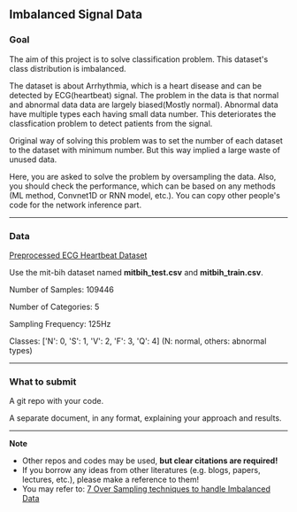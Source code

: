 ## Imbalanced Signal Data


### Goal

The aim of this project is to solve classification problem. This dataset's class distribution is imbalanced.

The dataset is about Arrhythmia, which is a heart disease and can be detected by ECG(heartbeat) signal. The problem in the data is that normal and abnormal data data are largely biased(Mostly normal). Abnormal data have multiple types each having small data number. This deteriorates the classfication problem to detect patients from the signal.

Original way of solving this problem was to set the number of each dataset to the dataset with minimum number. But this way implied a large waste of unused data.

Here, you are asked to solve the problem by oversampling the data. Also, you should check the performance, which can be based on any methods (ML method, Convnet1D or RNN model, etc.). You can copy other people's code for the network inference part.

---

### Data


[Preprocessed ECG Heartbeat Dataset](https://www.kaggle.com/shayanfazeli/heartbeat)

Use the mit-bih dataset named **mitbih_test.csv** and **mitbih_train.csv**.


Number of Samples: 109446

Number of Categories: 5

Sampling Frequency: 125Hz

Classes: ['N': 0, 'S': 1, 'V': 2, 'F': 3, 'Q': 4] (N: normal, others: abnormal types)

---

### What to submit
A git repo with your code.

A separate document, in any format, explaining your approach and results.

---

**Note**
- Other repos and codes may be used, **but clear citations are required!**
- If you borrow any ideas from other literatures (e.g. blogs, papers, lectures, etc.), please make a reference to them!
- You may refer to: [7 Over Sampling techniques to handle Imbalanced Data](https://towardsdatascience.com/7-over-sampling-techniques-to-handle-imbalanced-data-ec51c8db349f?gi=8670a501d3c3)
